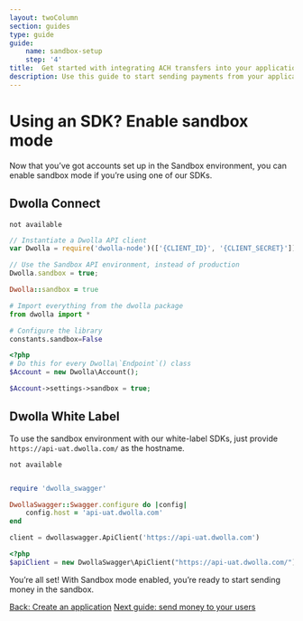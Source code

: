 ```yaml
---
layout: twoColumn
section: guides
type: guide
guide: 
    name: sandbox-setup
    step: '4'
title:  Get started with integrating ACH transfers into your application
description: Use this guide to start sending payments from your application by utilizing our open API with no per transaction fees. 
---
```


# Using an SDK? Enable sandbox mode

Now that you’ve got accounts set up in the Sandbox environment, you can enable sandbox mode if you’re using one of our SDKs.

## Dwolla Connect

```raw
not available
```
```javascript
// Instantiate a Dwolla API client
var Dwolla = require('dwolla-node')(['{CLIENT_ID}', '{CLIENT_SECRET}']);

// Use the Sandbox API environment, instead of production
Dwolla.sandbox = true;
```
```ruby
Dwolla::sandbox = true
```
```python
# Import everything from the dwolla package
from dwolla import *

# Configure the library 
constants.sandbox=False
```
```php
<?php
# Do this for every Dwolla\`Endpoint`() class 
$Account = new Dwolla\Account();

$Account->settings->sandbox = true;
```

## Dwolla White Label

To use the sandbox environment with our white-label SDKs, just provide `https://api-uat.dwolla.com/` as the hostname.

```raw
not available
```
```javascript
```
```ruby
require 'dwolla_swagger'

DwollaSwagger::Swagger.configure do |config|
    config.host = 'api-uat.dwolla.com'
end
```
```python
client = dwollaswagger.ApiClient('https://api-uat.dwolla.com')
```
```php
<?php
$apiClient = new DwollaSwagger\ApiClient("https://api-uat.dwolla.com/");
```


You’re all set! With Sandbox mode enabled, you’re ready to start sending money in the sandbox. 

<nav class="pager-nav">
    <a href="./">Back: Create an application</a>
    <a href="/guides/send-money">Next guide: send money to your users</a>
</nav>